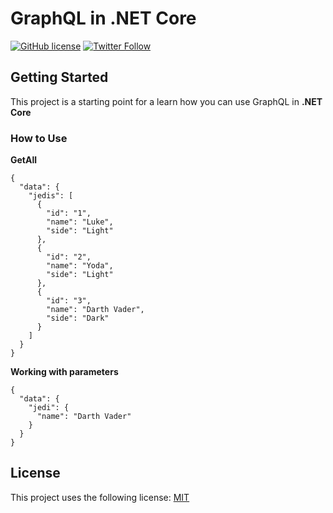 # GraphQL in .NET Core

[![GitHub license](https://img.shields.io/badge/license-MIT-blue.svg)](https://github.com/Jadhielv/graphql-with-dotnet-core/blob/master/LICENSE)
[![Twitter Follow](https://img.shields.io/twitter/follow/jadhielv?style=social)](https://twitter.com/intent/follow?screen_name=jadhielv)

## Getting Started

This project is a starting point for a learn how you can use GraphQL in **.NET Core**

### How to Use

**GetAll**

```
{
  "data": {
    "jedis": [
      {
        "id": "1",
        "name": "Luke",
        "side": "Light"
      },
      {
        "id": "2",
        "name": "Yoda",
        "side": "Light"
      },
      {
        "id": "3",
        "name": "Darth Vader",
        "side": "Dark"
      }
    ]
  }
}
```

**Working with parameters**

```
{
  "data": {
    "jedi": {
      "name": "Darth Vader"
    }
  }
}
```

## License
<!--- If you're not sure which open license to use see https://choosealicense.com/--->

This project uses the following license: [MIT](<https://choosealicense.com/licenses/mit/>)
